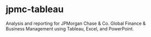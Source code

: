 # jpmc-tableau
Analysis and reporting for JPMorgan Chase &amp; Co. Global Finance &amp; Business Management using Tableau, Excel, and PowerPoint.
